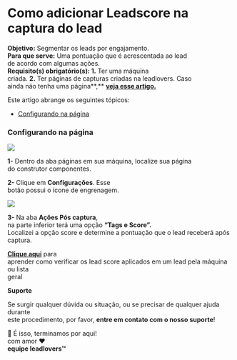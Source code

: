 # Como adicionar Leadscore na captura do lead

**Objetivo:** Segmentar os leads por engajamento.\
**Para que serve:** Uma pontuação que é acrescentada ao lead\
de acordo com algumas ações.\
**Requisito(s) obrigatório(s): 1.** Ter uma máquina\
criada. **2.** Ter páginas de capturas criadas na leadlovers. Caso\
ainda não tenha uma página**,** [**veja esse artigo.**](https://suporte.love/como-criar-e-configurar-uma-pagina-de-captura-no-editor-por-componentes/)

Este artigo abrange os seguintes tópicos:

* [Configurando na página](broken-reference)

### **Configurando na página** <a href="#h_01fxtnef5nsedc5j5pezpttd01" id="h_01fxtnef5nsedc5j5pezpttd01"></a>

![](https://suporte.love/wp-content/uploads/2020/07/04-300x244.png)

**1-** Dentro da aba páginas em sua máquina, localize sua página\
do construtor componentes.

**2-** Clique em **Configurações**. Esse\
botão possui o ícone de engrenagem.

![](https://suporte.love/wp-content/uploads/2020/07/05-300x295.png)

**3-**  Na aba **Ações Pós captura**,\
na parte inferior terá uma opção **“Tags e Score”.** \
Localizei a opção score e determine a pontuação que o lead receberá após captura.

[**Clique aqui**](https://suporte.love/como-filtrar-leads-utilizando-leadscore/) para\
aprender como verificar os lead score aplicados em um lead pela máquina ou lista\
geral

**Suporte**

Se surgir qualquer dúvida ou situação, ou se precisar de qualquer ajuda durante\
este procedimento, por favor, **entre em contato com o nosso suporte**!



🏁 É isso, terminamos por aqui!\
com amor ❤\
**equipe leadlovers™**
